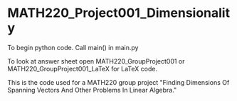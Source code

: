 # MATH220_Project001_Dimensionality

To begin python code. Call main() in main.py

To look at answer sheet open MATH220_GroupProject001 or MATH220_GroupProject001_LaTeX for LaTeX code.

This is the code used for a MATH220 group project "Finding Dimensions Of Spanning Vectors And Other Problems In Linear Algebra."

